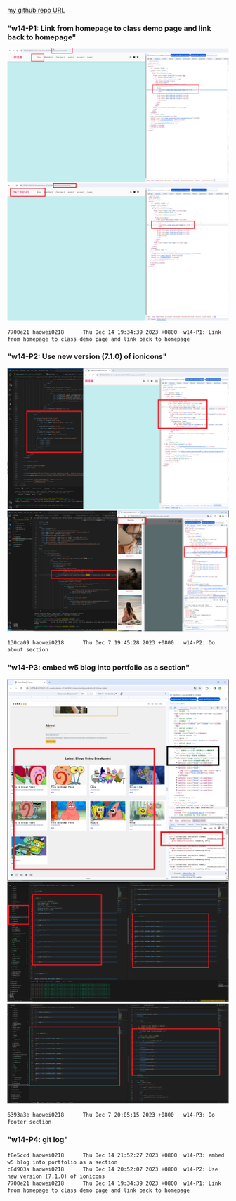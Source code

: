 [my github repo URL]('https://github.com/haowei212410061/1121-sweb-demo-212410061')

### "w14-P1: Link from homepage to class demo page and link back to homepage"
![](w14-p1-1.png)
![](w14-p1-2.png)
```
7700e21 haowei0218      Thu Dec 14 19:34:39 2023 +0800  w14-P1: Link from homepage to class demo page and link back to homepage
```
### "w14-P2: Use new version (7.1.0) of ionicons"
![](w14-p2-1.png)
![](w14-p2-2.png)
```
130ca09 haowei0218      Thu Dec 7 19:45:28 2023 +0800   w14-P2: Do about section
```


### "w14-P3: embed w5 blog into portfolio as a section"

![](w14-p3-1.png)
![](w14-p3-2.png)
![](w14-p3-3.png)
```
6393a3e haowei0218      Thu Dec 7 20:05:15 2023 +0800   w14-P3: Do footer section
```


### "w14-P4: git log"
```
f8e5ccd haowei0218      Thu Dec 14 21:52:27 2023 +0800  w14-P3: embed w5 blog into portfolio as a section
c8d903a haowei0218      Thu Dec 14 20:52:07 2023 +0800  w14-P2: Use new version (7.1.0) of ionicons
7700e21 haowei0218      Thu Dec 14 19:34:39 2023 +0800  w14-P1: Link from homepage to class demo page and link back to homepage
```